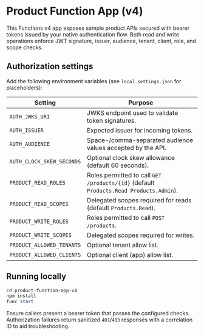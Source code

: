 # Product Function App (v4)

This Functions v4 app exposes sample product APIs secured with bearer tokens issued by your native authentication flow. Both read and write operations enforce JWT signature, issuer, audience, tenant, client, role, and scope checks.

## Authorization settings

Add the following environment variables (see `local.settings.json` for placeholders):

| Setting                   | Purpose                                                                                |
| ------------------------- | -------------------------------------------------------------------------------------- |
| `AUTH_JWKS_URI`           | JWKS endpoint used to validate token signatures.                                       |
| `AUTH_ISSUER`             | Expected issuer for incoming tokens.                                                   |
| `AUTH_AUDIENCE`           | Space-/comma-separated audience values accepted by the API.                            |
| `AUTH_CLOCK_SKEW_SECONDS` | Optional clock skew allowance (default 60 seconds).                                    |
| `PRODUCT_READ_ROLES`      | Roles permitted to call `GET /products/{id}` (default `Products.Read Products.Admin`). |
| `PRODUCT_READ_SCOPES`     | Delegated scopes required for reads (default `Products.Read`).                         |
| `PRODUCT_WRITE_ROLES`     | Roles permitted to call `POST /products`.                                              |
| `PRODUCT_WRITE_SCOPES`    | Delegated scopes required for writes.                                                  |
| `PRODUCT_ALLOWED_TENANTS` | Optional tenant allow list.                                                            |
| `PRODUCT_ALLOWED_CLIENTS` | Optional client (app) allow list.                                                      |

## Running locally

```powershell
cd product-function-app-v4
npm install
func start
```

Ensure callers present a bearer token that passes the configured checks. Authorization failures return sanitized `401`/`403` responses with a correlation ID to aid troubleshooting.

